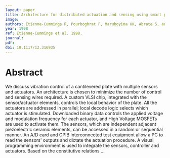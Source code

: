 ```yaml
---
layout: paper
title: Architecture for distributed actuation and sensing using smart piezoelectric elements
image:
authors: Etienne-Cummings R, Pourboghrat F, Maruboyina HK, Abrate S, and Dhali SK.
year: 1998
ref: Etienne-Cummings et al. 1998.
journal:
pdf:
doi: 10.1117/12.316935
---
```


# Abstract
We discuss vibration control of a cantilevered plate with multiple sensors and actuators. An architecture is chosen to minimize the number of control and sensing wires required. A custom VLSI chip, integrated with the sensor/actuator elements, controls the local behavior of the plate. All the actuators are addressed in parallel; local decode logic selects which actuator is stimulated. Downloaded binary data controls the applied voltage and modulation frequency for each actuator, and High Voltage MOSFETs are used to activate them. The sensors, which are independent adjacent piezoelectric ceramic elements, can be accessed in a random or sequential manner. An A/D card and GPIB interconnected test equipment allow a PC to read the sensors' outputs and dictate the actuation procedure. A visual programming environment is used to integrate the sensors, controller and actuators. Based on the constitutive relations …

